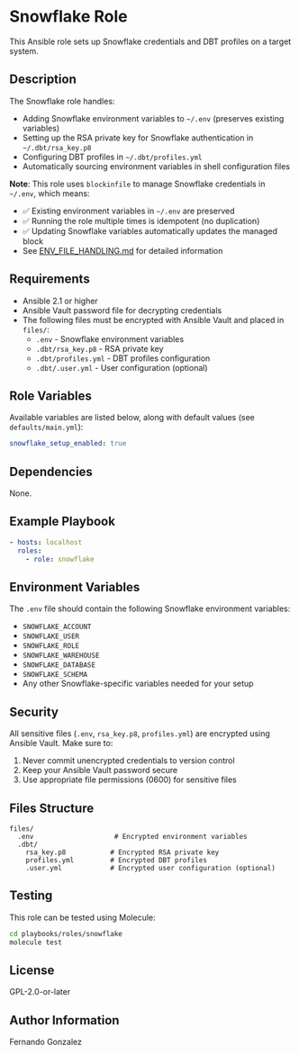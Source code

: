 # Snowflake Role

This Ansible role sets up Snowflake credentials and DBT profiles on a target system.

## Description

The Snowflake role handles:
- Adding Snowflake environment variables to `~/.env` (preserves existing variables)
- Setting up the RSA private key for Snowflake authentication in `~/.dbt/rsa_key.p8`
- Configuring DBT profiles in `~/.dbt/profiles.yml`
- Automatically sourcing environment variables in shell configuration files

**Note**: This role uses `blockinfile` to manage Snowflake credentials in `~/.env`, which means:
- ✅ Existing environment variables in `~/.env` are preserved
- ✅ Running the role multiple times is idempotent (no duplication)
- ✅ Updating Snowflake variables automatically updates the managed block
- See [ENV_FILE_HANDLING.md](ENV_FILE_HANDLING.md) for detailed information

## Requirements

- Ansible 2.1 or higher
- Ansible Vault password file for decrypting credentials
- The following files must be encrypted with Ansible Vault and placed in `files/`:
  - `.env` - Snowflake environment variables
  - `.dbt/rsa_key.p8` - RSA private key
  - `.dbt/profiles.yml` - DBT profiles configuration
  - `.dbt/.user.yml` - User configuration (optional)

## Role Variables

Available variables are listed below, along with default values (see `defaults/main.yml`):

```yaml
snowflake_setup_enabled: true
```

## Dependencies

None.

## Example Playbook

```yaml
- hosts: localhost
  roles:
    - role: snowflake
```

## Environment Variables

The `.env` file should contain the following Snowflake environment variables:
- `SNOWFLAKE_ACCOUNT`
- `SNOWFLAKE_USER`
- `SNOWFLAKE_ROLE`
- `SNOWFLAKE_WAREHOUSE`
- `SNOWFLAKE_DATABASE`
- `SNOWFLAKE_SCHEMA`
- Any other Snowflake-specific variables needed for your setup

## Security

All sensitive files (`.env`, `rsa_key.p8`, `profiles.yml`) are encrypted using Ansible Vault. Make sure to:
1. Never commit unencrypted credentials to version control
2. Keep your Ansible Vault password secure
3. Use appropriate file permissions (0600) for sensitive files

## Files Structure

```
files/
  .env                    # Encrypted environment variables
  .dbt/
    rsa_key.p8           # Encrypted RSA private key
    profiles.yml         # Encrypted DBT profiles
    .user.yml            # Encrypted user configuration (optional)
```

## Testing

This role can be tested using Molecule:

```bash
cd playbooks/roles/snowflake
molecule test
```

## License

GPL-2.0-or-later

## Author Information

Fernando Gonzalez


